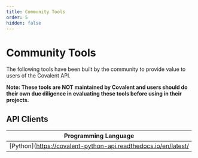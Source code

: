 ```yaml
---
title: Community Tools
order: 5
hidden: false
---
```


# Community Tools
The following tools have been built by the community to provide value to users of the Covalent API. 

**Note: These tools are NOT maintained by Covalent and users should do their own due diligence in evaluating these tools before using in their projects.**

## API Clients

<TableWrap>

| Programming Language |
| -------------------- |
| [Python](https://covalent-python-api.readthedocs.io/en/latest/ |


</TableWrap>

